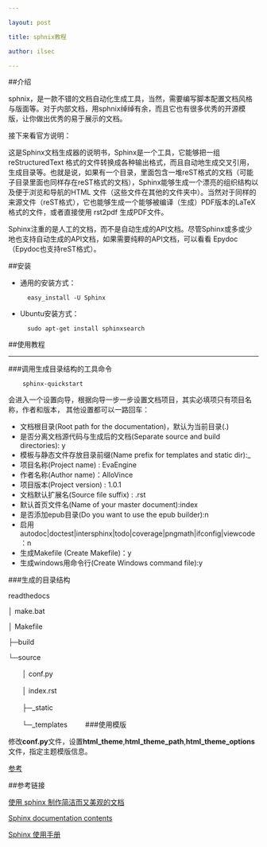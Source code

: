 ```yaml
---

layout: post

title: sphnix教程

author: ilsec

---
```


##介绍

sphnix，是一款不错的文档自动化生成工具，当然，需要编写脚本配置文档风格与版面等。对于内部文档，用sphnix绰绰有余，而且它也有很多优秀的开源模版，让你做出优秀的易于展示的文档。

接下来看官方说明：

这是Sphinx文档生成器的说明书，Sphinx是一个工具，它能够把一组 reStructuredText 格式的文件转换成各种输出格式，而且自动地生成交叉引用，生成目录等。也就是说，如果有一个目录，里面包含一堆reST格式的文档（可能子目录里面也同样存在reST格式的文档），Sphinx能够生成一个漂亮的组织结构以及便于浏览和导航的HTML 文件（这些文件在其他的文件夹中）。当然对于同样的来源文件（reST格式），它也能够生成一个能够被编译（生成）PDF版本的LaTeX格式的文件，或者直接使用 rst2pdf 生成PDF文件。

Sphinx注重的是人工的文档，而不是自动生成的API文档。尽管Sphinx或多或少地也支持自动生成的API文档，如果需要纯粹的API文档，可以看看 Epydoc （Epydoc也支持reST格式）。


##安装

* 通用的安装方式：
	
		easy_install -U Sphinx
		
* Ubuntu安装方式：

		sudo apt-get install sphinxsearch
		
##使用教程

---

###调用生成目录结构的工具命令

		sphinx-quickstart
		
会进入一个设置向导，根据向导一步一步设置文档项目，其实必填项只有项目名称，作者和版本，  其他设置都可以一路回车：
  
* 文档根目录(Root path for the documentation)，默认为当前目录(.)
* 是否分离文档源代码与生成后的文档(Separate source and build directories): y
* 模板与静态文件存放目录前缀(Name prefix for templates and static dir):_
* 项目名称(Project name) : EvaEngine
* 作者名称(Author name)：AlloVince
* 项目版本(Project version) : 1.0.1
* 文档默认扩展名(Source file suffix) : .rst
* 默认首页文件名(Name of your master document):index
* 是否添加epub目录(Do you want to use the epub builder):n
* 启用autodoc|doctest|intersphinx|todo|coverage|pngmath|ifconfig|viewcode：n
* 生成Makefile (Create Makefile)：y
* 生成windows用命令行(Create Windows command file):y
  
###生成的目录结构


readthedocs

│ make.bat

│ Makefile

├─build

└─source

　　│ conf.py

　　│ index.rst

　　├─_static

　　└─_templates
　　
###使用模版

修改**conf.py**文件，设置**html_theme**,**html_theme_path**,**html_theme_options**文件，指定主题模版信息。

[参考](http://sphinx-doc.org/theming.html)

##参考链接

[使用 sphinx 制作简洁而又美观的文档](http://www.ibm.com/developerworks/cn/opensource/os-sphinx-documentation/)

[Sphinx documentation contents](http://www.pythondoc.com/sphinx/contents.html)

[Sphinx 使用手册](http://zh-sphinx-doc.readthedocs.org/en/latest/intro.html#id5)